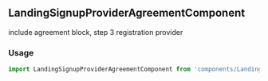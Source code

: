 ## LandingSignupProviderAgreementComponent

include agreement block, step 3 registration provider

### Usage

```javascript
import LandingSignupProviderAgreementComponent from 'components/LandingSignupProviderAgreementComponent/LandingSignupProviderAgreementComponent.js';
```
